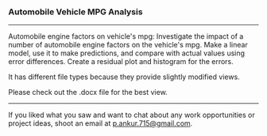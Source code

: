 ### Automobile Vehicle MPG Analysis
---
Automobile engine factors on vehicle's mpg: Investigate the impact of a number of automobile engine factors on the vehicle's mpg. Make a linear model, use it to make predictions, and compare with actual values using error differences. Create a residual plot and histogram for the errors.

It has different file types because they provide slightly modified views. 

Please check out the .docx file for the best view.

---
If you liked what you saw and want to chat about any work opportunities or project ideas, shoot an email at [p.ankur.715@gmail.com](mailto:p.ankur.715@gmail.com).
